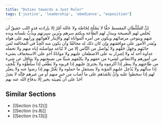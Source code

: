 ```yaml
---
title: "Duties towards a Just Ruler"
tags: ['justice', 'leadership', 'obedience', "exposition"]
---
```


 إنَّ للسُّلْطَانِ المقسط حقًّا لا يَصْلُح  لِخَاصَّة ولا عَامَّة  أمْرٌ إلا بإرادته فذو اللب حقيقٌ أن يُخلص لهم النصيحة ويبذل لهم الطاعة ويكتم سرهم ويُزين سيرتهم ويذُبَّ بلسانه ويده عنهم ويتوخى مرضاتَهم ويكون من أمره المواتاة لهم والإيثار لأهوائهم ورأيهم على هواه ويُقدر الأمور على موافقتهم وإن كان ذلك له مخالفًا وأن يكون منه الجِدُّ في المخالفة لمن جانَبَهم وجَهِلَ حَقَّهم ولا يُواصل من النَّاس إلا من لا تُبَاعد مواصلته إياه منهم ولا تحمله عداوة أحد له ولا إضرار به على الاضطغان عليهم ولا مواتاةُ أحدٍ على الاستخفاف بشيء من أمورهم والانتقاص لشيء من حقهم ولا يكتُمَهم شيئًا من نصيحتهم ولا يتثاقل عن شيء من طَاعتِهِم ولا يبطر إذا أكرموه ولا يجترئ عليهم إذا قربوه ولا يَطْغَى إذا سلَّطُوُه ولا يُلْحِف إذا سألهم ولا يُدْخِلَ عليهم المؤنة ولا يستثقل ما حملوه ولا يَغْتَرَّ بهم إذا رضوا عنه ولا يتغيَّر لهم إذا سخطوا عليه وأنْ يَحْمَدَهم على ما أصاب من خيرٍ منهم أو من غيرهم فإنَّه لا يقدِرُ أحَدٌ على أن يُصِيبَه بخير إلا بدفاع الله عنه بهم

## Similar Sections
- [[Section (rs.12)]]
 - [[Section (rs.8)]]
 - [[Section (rs.13)]]
